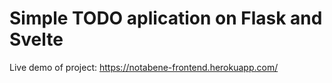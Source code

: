 # Simple TODO aplication on Flask and Svelte
Live demo of project: https://notabene-frontend.herokuapp.com/
